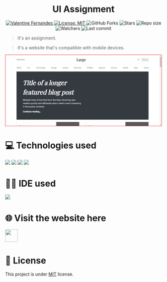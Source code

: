 
<h1 align="center">UI Assignment</h1>

<p align="center">	
   <a href="http://www.linkedin.com/in/valentine-fernandes-75701622b">
      <img alt="Valentine Fernandes" src="https://img.shields.io/badge/-ValentineFernandes-A8A8A8?style=flat&logo=Linkedin&logoColor=white" />
   </a>
  <a href="https://github.com/ValentineFernandes/UI-Assignment/blob/main/License">
    <img alt="License: MIT" src="https://img.shields.io/github/license/ValentineFernandes/UI-Assignment?color=inactive" />
  </a>
  <img alt="GitHub Forks" src="https://img.shields.io/github/forks/ValentineFernandes/UI-Assignment?color=inactive" />
  <img alt="Stars" src= "https://img.shields.io/github/stars/ValentineFernandes/UI-Assignment?color=inactive" />
  <img alt="Repo size" src="https://img.shields.io/github/repo-size/ValentineFernandes/UI-Assignment?color=inactive" />
<img alt= "Watchers" src="https://img.shields.io/github/watchers/ValentineFernandes/UI-Assignment?color=inactive" />
<img alt= "Last commit" src="https://img.shields.io/github/last-commit/ValentineFernandes/UI-Assignment?color=inactive" />
</p>

> It's an assignment.

> It's a website that's compatible with mobile devices.


<div align="center">
<img width="600" src="https://github.com/ValentineFernandes/ValentineFernandes/blob/main/Portfolio/ui.JPG">
</div>

# 💻 Technologies used
<img src="https://img.shields.io/badge/HTML5-FF3300?style=for-the-badge&logo=html5&logoColor=white">
<img src="https://img.shields.io/badge/CSS3-0066FF?style=for-the-badge&logo=css3&logoColor=white">
<img src="https://img.shields.io/badge/Bootstrap-993399?style=for-the-badge&logo=bootstrap&logoColor=white">
<img src="https://img.shields.io/badge/JavaScript-FFF600?style=for-the-badge&logo=javascript&logoColor=white">

# 👩‍💻 IDE used
<img src="https://img.shields.io/badge/Visual_Studio_Code-0078D4?style=for-the-badge&logo=visual%20studio%20code&logoColor=white">

# 🌐 Visit the website here
<a href="https://valentinefernandes.github.io/UI-Assignment/">  
<img width="40" height="40" src="https://github.com/ValentineFernandes/ValentineFernandes/blob/main/Portfolio/github.png"></a>

# 📕 License
This project is under <a href="https://github.com/ValentineFernandes/UI-Assignment/blob/main/License">MIT</a> license.  

